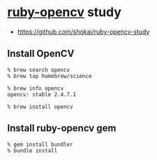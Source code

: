 # [ruby-opencv](https://github.com/ruby-opencv/ruby-opencv/) study

- https://github.com/shokai/ruby-opencv-study

## Install OpenCV

    % brew search opencv
    % brew tap homebrew/science

    % brew info opencv
    opencv: stable 2.4.7.1

    % brew install opencv

## Install ruby-opencv gem

    % gem install bundler
    % bundle install
